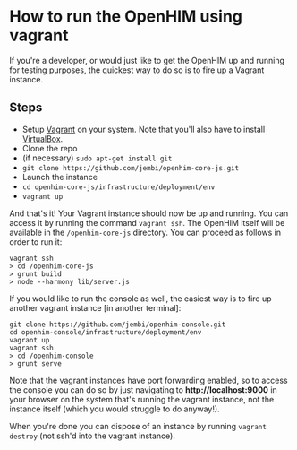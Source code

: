 How to run the OpenHIM using vagrant
====================================

If you're a developer, or would just like to get the OpenHIM up and running for testing purposes, the quickest way to do so is to fire up a Vagrant instance.

Steps
-----

* Setup [Vagrant](https://www.vagrantup.com/) on your system. Note that you'll also have to install [VirtualBox](https://www.virtualbox.org/).
* Clone the repo
 * (if necessary) `sudo apt-get install git`
 * `git clone https://github.com/jembi/openhim-core-js.git`
* Launch the instance
 * `cd openhim-core-js/infrastructure/deployment/env`
 * `vagrant up`

And that's it! Your Vagrant instance should now be up and running. You can access it by running the command `vagrant ssh`. The OpenHIM itself will be available in the `/openhim-core-js` directory. You can proceed as follows in order to run it:
```
vagrant ssh
> cd /openhim-core-js
> grunt build
> node --harmony lib/server.js
```

If you would like to run the console as well, the easiest way is to fire up another vagrant instance [in another terminal]:
```
git clone https://github.com/jembi/openhim-console.git
cd openhim-console/infrastructure/deployment/env
vagrant up
vagrant ssh
> cd /openhim-console
> grunt serve
```

Note that the vagrant instances have port forwarding enabled, so to access the console you can do so by just navigating to **http://localhost:9000** in your browser on the system that's running the vagrant instance, not the instance itself (which you would struggle to do anyway!).

When you're done you can dispose of an instance by running `vagrant destroy` (not ssh'd into the vagrant instance).